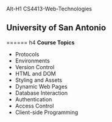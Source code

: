 Alt-H1 CS4413-Web-Technologies
## University of San Antonio 

======
h4 **Course Topics**
* Protocols
* Environments
* Version Control
* HTML and DOM
* Styling and Assets
* Dynamic Web Pages
* Database Interaction
* Authentication
* Access Control
* Client-side Programming
